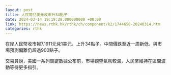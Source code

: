 ```yaml
---
layout: post
title: 人民幣兌美元收市升34點子
date: 2024-03-14 19:19:28.000000000 +08:00
link: https://news.rthk.hk/rthk/ch/component/k2/1744658-20240314.htm
categories: rthk
---
```


在岸人民幣收市報7.1911元兌1美元，上升34點子。中間價跌至近一周新低，與市場預測偏離仍超過900點子。

交易員說，美國一系列關鍵數據公布前，市場觀望氣氛較濃，人民幣維持在區間波動等待更多指引。
